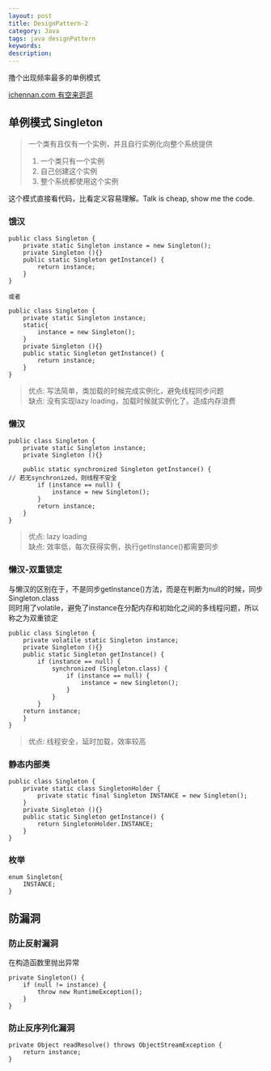 ```yaml
---
layout: post
title: DesignPattern-2
category: Java
tags: java designPattern
keywords:
description:
---
```


撸个出现频率最多的单例模式  
  
[ichennan.com 有空来逛逛](<http://ichennan.com>)  

## 单例模式 Singleton  

> 一个类有且仅有一个实例，并且自行实例化向整个系统提供  
> 1. 一个类只有一个实例  
> 2. 自己创建这个实例  
> 3. 整个系统都使用这个实例  
  
这个模式直接看代码，比看定义容易理解。Talk is cheap, show me the code.  

### 饿汉

```
public class Singleton {  
    private static Singleton instance = new Singleton();  
    private Singleton (){}  
    public static Singleton getInstance() {  
        return instance;  
    }  
}  
  
或者  

public class Singleton {  
    private static Singleton instance;
    static{
        instance = new Singleton();
    }   
    private Singleton (){}  
    public static Singleton getInstance() {  
        return instance;  
    }  
}  
```
> 优点: 写法简单，类加载的时候完成实例化，避免线程同步问题  
> 缺点: 没有实现lazy loading，加载时候就实例化了。造成内存浪费  

### 懒汉  

```
public class Singleton {  
    private static Singleton instance;  
    private Singleton (){}  
  
    public static synchronized Singleton getInstance() {  
// 若无synchronized，则线程不安全  
        if (instance == null) {  
            instance = new Singleton();  
        }  
        return instance;  
    }  
}  
```

> 优点: lazy loading  
> 缺点: 效率低，每次获得实例，执行getInstance()都需要同步  

### 懒汉-双重锁定  
  
与懒汉的区别在于，不是同步getInstance()方法，而是在判断为null的时候，同步Singleton.class  
同时用了volatile，避免了instance在分配内存和初始化之间的多线程问题，所以称之为双重锁定  

```
public class Singleton {  
    private volatile static Singleton instance;  
    private Singleton (){}  
    public static Singleton getInstance() {  
        if (instance == null) {  
            synchronized (Singleton.class) {  
                if (instance == null) {  
                    instance = new Singleton();  
                }  
            }  
        }  
    return instance;  
    }  
}  
```

> 优点: 线程安全，延时加载，效率较高  

### 静态内部类

```
public class Singleton {  
    private static class SingletonHolder {  
        private static final Singleton INSTANCE = new Singleton();  
    }  
    private Singleton (){}  
    public static Singleton getInstance() {  
        return SingletonHolder.INSTANCE;  
    }  
}  
```

### 枚举  

```
enum Singleton{  
    INSTANCE;  
}  
```
  
  
  
## 防漏洞  
  
### 防止反射漏洞  

在构造函数里抛出异常

```
private Singleton() {  
    if (null != instance) {  
        throw new RuntimeException();  
    }  
}  
```

### 防止反序列化漏洞  
  
```
private Object readResolve() throws ObjectStreamException {  
    return instance;  
}  
```


